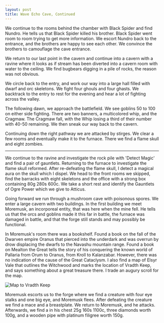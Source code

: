 ```yaml
---
layout: post
title: Wave Echo Cave, Continued
---
```

We continue to the rooms behind the chamber with Black Spider and find Nundro. He tells us that Black Spider killed his brother. Black Spider went room to room trying to get more information. We escort Nundro back to the entrance, and the brothers are happy to see each other. We convince the brothers to camouflage the cave entrance.

We return to our last point in the cavern and continue into a cavern with a ravine where it looks as if stream has been diverted into a cavern room with water to the ceiling. We find bugbears digging in a pile of rocks, the reason was not obvious.

We circle back to the entry, and work our way into a large hall filled with dwarf and orc skeletons. We fight four ghouls and four ghasts. We backtrack to the entry to rest for the evening and hear a lot of fighting across the valley.

The following dawn, we approach the battlefield. We see goblins 50 to 100 on either side fighting. There are two banners, a multicolored whip, and the Cragmaw. The Cragmaw fall, with the Whip losing a third of their number with 40-50 remaining. We then sneak our way back to the cavern.

Continuing down the right pathway we are attacked by stirges. We clear a few rooms and eventually make it to the furnace. There we find a flame skull and eight zombies.

--- 

We continue to the ravine and investigate the rock pile with 'Detect Magic' and find a pair of gauntlets. Returning to the furnace to investigate the flame skull reformed. After re-defeating the flame skull, I detect a magical aura on the skull which I dispel. We head to the front rooms we skipped, find the barracks with eight skeletons and the office with a strong box containing 80g 280s 600c. We take a short rest and identify the Gauntlets of Ogre Power which we give to Atticus.

Going forward we run through a mushroom cave with poisonous spores. We enter a large cavern with two buildings. In the first building we meet Moremusk, an incorporeal entity, that was here when the mine fell. He tells us that the orcs and goblins made it this far in battle, the furnace was damaged in battle, and that the forge still stands and may possibly be functional.

In Moremusk's room there was a bookshelf. Found a book on the fall of the Dwarven empire Oranus that pierced into the underdark and was overrun by drow displacing the dwarfs to the Navashu mountain range. Found a book on Mealton the Great tells the story of his conquering the known world of Pallaria from Orum to Oranus, from Kroll to Kalanzabar. However, there was no indication of the cause of the Great Cataclysm. I also find a map of Elsyr Vale that outlines the Witchwood and marks the location of Vradth Keep, and says something about a great treasure there. I trade an augury scroll for the map.

![Map to Vradth Keep](http://The-Foreigners.github.io/images/vradth_keep.jpg)

Moremusk escorts us to the forge where we find a creature with four eye stalks and one big eye, and Moremusk flees. After defeating the creature we find a mace and a breastplate. We return to Moremusk, and he attacks. Afterwards, we find a in his chest 25g 160s 1100c, three diamonds worth 100g, and a wooden pipe with platinum filigree worth 150g.
